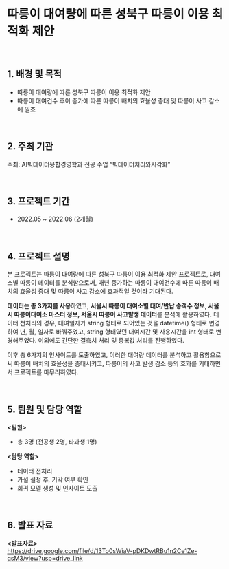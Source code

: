 # 따릉이 대여량에 따른 성북구 따릉이 이용 최적화 제안

<br/>

## 1. 배경 및 목적

- 따릉이 대여량에 따른 성북구 따릉이 이용 최적화 제안
- 따릉이 대여건수 추이 증가에 따른 따릉이 배치의 효율성 증대 및 따릉이 사고 감소에 일조
  
<br/>

## 2. 주최 기관

주최: AI빅데이터융합경영학과 전공 수업 “빅데이터처리와시각화”

<br/>

## 3. 프로젝트 기간

- 2022.05 ~ 2022.06 (2개월)
  
<br/>

## 4. 프로젝트 설명 
본 프로젝트는 따릉이 대여량에 따른 성북구 따릉이 이용 최적화 제안 프로젝트로, 대여소별 따릉이 데이터를 분석함으로써, 매년 증가하는 따릉이 대여건수에 따른 따릉이 배치의 효율성 증대 및 따릉이 사고 감소에 효과적일 것이라 기대된다.  

**데이터는 총 3가지를 사용**하였고, **서울시 따릉이 대여소별 대여/반납 승객수 정보, 서울시 따릉이대여소 마스터 정보, 서울시 따릉이 사고발생 데이터**를 분석에 활용하였다. 데이터 천처리의 경우, 대여일자가 string 형태로 되어있는 것을 datetime() 형태로 변경하여 년, 월, 일자로 바꿔주었고, string 형태였던 대여시간 및 사용시간을 int 형태로 변경해주었다. 이외에도 간단한 결측치 처리 및 중복값 처리를 진행하였다.  

이후 총 6가지의 인사이트를 도출하였고, 이러한 대여량 데이터를 분석하고 활용함으로써 따릉이 배치의 효율성을 증대시키고, 따릉이의 사고 발생 감소 등의 효과를 기대하면서 프로젝트를 마무리하였다.

<br/>

## 5. 팀원 및 담당 역할
**<팀원>**

- 총 3명 (전공생 2명, 타과생 1명)  


**<담당 역할>**

- 데이터 전처리
- 가설 설정 후, 기각 여부 확인
- 회귀 모델 생성 및 인사이트 도출

<br/>

## 6. 발표 자료

**<발표자료>**  
https://drive.google.com/file/d/13To0sWiaV-pDKDwtRBu1n2Ce1Ze-qsM3/view?usp=drive_link













